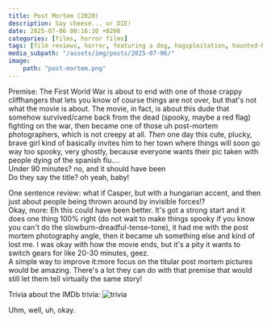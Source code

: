 ```yaml
---
title: Post Mortem (2020)
description: Say cheese... or DIE!
date: 2025-07-06 00:16:10 +0200
categories: [films, horror films]
tags: [film reviews, horror, featuring a dog, hagsploitation, haunted-housesploitation, hidden ghosts, middleofnowherecore, spooky painting, they say the title]
media_subpath: "/assets/img/posts/2025-07-06/"
image:
    path: "post-mortem.png"
---
```

<span class="reviewsection">Premise:</span> The First World War is about to end with one of those crappy cliffhangers that lets you know of course things are not over, but that's not what the movie is about. The movie, in fact, is about this dude that somehow survived/came back from the dead (spooky, maybe a red flag) fighting on the war, then became one of those uh post-mortem photographers, which is not creepy at all. *Then* one day this cute, plucky, brave girl kind of basically invites him to her town where things will soon go way too spooky, very ghostly, because everyone wants their pic taken with people dying of the spanish flu....<br/>
<span class="reviewsection">Under 90 minutes?</span> no, and it should have been<br/>
<span class="reviewsection">Do they say the title?</span> oh yeah, baby!

<span class="reviewsection">One sentence review:</span> what if Casper, but with a hungarian accent, and then just about people being thrown around by invisible forces!?<br/>
<span class="reviewsection">Okay, more:</span> Eh this could have been better. It's got a strong start and it does one thing 100% right (do not wait to make things spooky if you know you can't do the slowburn-dreadful-tense-tone), it had me with the post mortem photography angle, then it became uh something else and kind of lost me. I was okay with how the movie ends, but it's a pity it wants to switch gears for like 20-30 minutes, geez.<br/>
<span class="reviewsection">A simple way to improve it:</span>more focus on the titular post mortem pictures would be amazing. There's a lot they can do with that premise that would still let them tell virtually the same story!

<span class="reviewsection">Trivia about the IMDb trivia:</span>
![trivia](imdb.png)

Uhm, well, uh, okay.